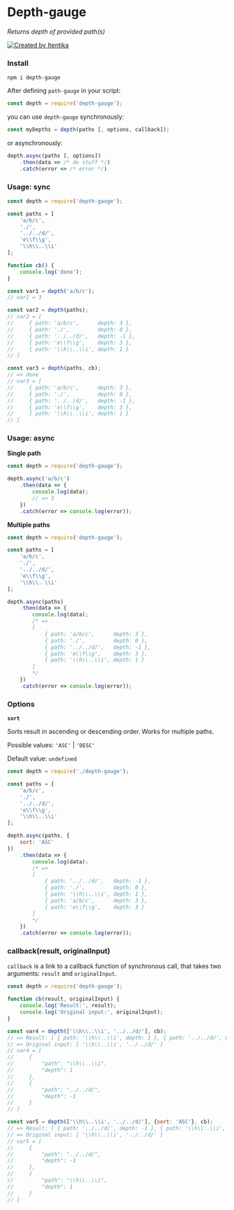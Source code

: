 # Depth-gauge

_Returns depth of provided path(s)_

[![Created by Itentika](https://img.shields.io/badge/Created%20by-Itentika-blue)](https://itentika.ru)

### Install

```
npm i depth-gauge
```

After defining `path-gauge` in your script:

```js
const depth = require('depth-gauge');
```

you can use `depth-gauge` synchronously:

```js
const myDepths = depth(paths [, options, callback]);
```

or asynchronously:

```js
depth.async(paths [, options])
    .then(data => /* do stuff */)
    .catch(error => /* error */)
```

### Usage: sync

```js
const depth = require('depth-gauge');

const paths = [
    'a/b/c',
    './',
    '../../d/',
    'e\\f\\g',
    '\\h\\..\\i'
];

function cb() {
    console.log('done');
}

const var1 = depth('a/b/c');
// var1 = 3

const var2 = depth(paths);
// var2 = [
//     { path: 'a/b/c',      depth: 3 },
//     { path: './',         depth: 0 },
//     { path: '../../d/',   depth: -1 },
//     { path: 'e\\f\\g',    depth: 3 },
//     { path: '\\h\\..\\i', depth: 1 }
// ]

const var3 = depth(paths, cb);
// => done
// var3 = [
//     { path: 'a/b/c',      depth: 3 },
//     { path: './',         depth: 0 },
//     { path: '../../d/',   depth: -1 },
//     { path: 'e\\f\\g',    depth: 3 },
//     { path: '\\h\\..\\i', depth: 1 }
// ]
```

### Usage: async

**Single path**

```js
const depth = require('depth-gauge');

depth.async('a/b/c')
    .then(data => {
        console.log(data);
        // => 3
    })
    .catch(error => console.log(error));
```

**Multiple paths**

```js
const depth = require('depth-gauge');

const paths = [
    'a/b/c',
    './',
    '../../d/',
    'e\\f\\g',
    '\\h\\..\\i'
];

depth.async(paths)
    .then(data => {
        console.log(data);
        /* =>
        [
            { path: 'a/b/c',      depth: 3 },
            { path: './',         depth: 0 },
            { path: '../../d/',   depth: -1 },
            { path: 'e\\f\\g',    depth: 3 },
            { path: '\\h\\..\\i', depth: 1 }
        ]
        */
    })
    .catch(error => console.log(error));
```

### Options

**`sort`**

Sorts result in ascending or descending order. Works for multiple paths.

Possible values: `'ASC'` | `'DESC'`

Default value: `undefined`

```js
const depth = require('./depth-gauge');

const paths = [
    'a/b/c',
    './',
    '../../d/',
    'e\\f\\g',
    '\\h\\..\\i'
];

depth.async(paths, {
    sort: 'ASC'
})
    .then(data => {
        console.log(data);
        /* =>
        [
            { path: '../../d/',   depth: -1 },
            { path: './',         depth: 0 },
            { path: '\\h\\..\\i', depth: 1 },
            { path: 'a/b/c',      depth: 3 },
            { path: 'e\\f\\g',    depth: 3 }
        ]
        */
    })
    .catch(error => console.log(error));
```

### callback(result, originalInput)

`callback` is a link to a callback function of synchronous call, that takes two arguments: `result` and `originalInput`.

```js
const depth = require('depth-gauge');

function cb(result, originalInput) {
    console.log('Result:', result);
    console.log('Original input:', originalInput);
}

const var4 = depth(['\\h\\..\\i', '../../d/'], cb);
// => Result: [ { path: '\\h\\..\\i', depth: 1 }, { path: '../../d/', depth: -1 } ]
// => Original input: [ '\\h\\..\\i', '../../d/' ]
// var4 = [
//     {
//         "path": "\\h\\..\\i",
//         "depth": 1
//     },
//     {
//         "path": "../../d/",
//         "depth": -1
//     }
// ]

const var5 = depth(['\\h\\..\\i', '../../d/'], {sort: 'ASC'}, cb);
// => Result: [ { path: '../../d/', depth: -1 }, { path: '\\h\\..\\i', depth: 1 } ]
// => Original input: [ '\\h\\..\\i', '../../d/' ]
// var5 = [
//     {
//         "path": "../../d/",
//         "depth": -1
//     },
//     {
//         "path": "\\h\\..\\i",
//         "depth": 1
//     }
// ]
```
